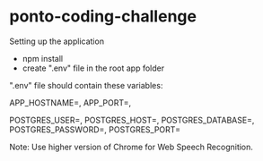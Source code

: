 # ponto-coding-challenge

Setting up the application

- npm install
- create ".env" file in the root app folder

".env" file should contain these variables:

APP_HOSTNAME=,
APP_PORT=,

POSTGRES_USER=,
POSTGRES_HOST=,
POSTGRES_DATABASE=,
POSTGRES_PASSWORD=,
POSTGRES_PORT=

Note: Use higher version of Chrome for Web Speech Recognition.
